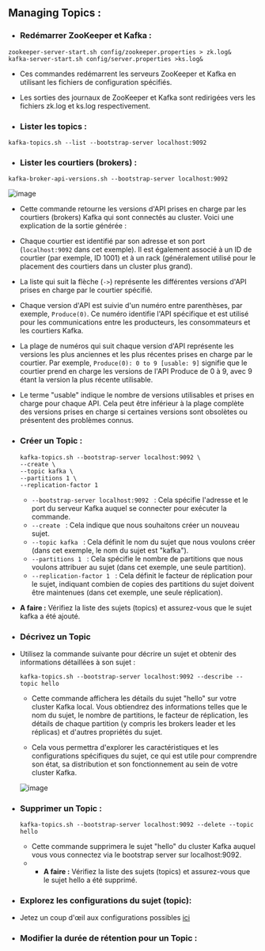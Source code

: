 ## Managing Topics :

- ### **Redémarrer ZooKeeper et Kafka :**

```
zookeeper-server-start.sh config/zookeeper.properties > zk.log&
kafka-server-start.sh config/server.properties >ks.log&
```
- Ces commandes redémarrent les serveurs ZooKeeper et Kafka en utilisant les fichiers de configuration spécifiés. 
- Les sorties des journaux de ZooKeeper et Kafka sont redirigées vers les fichiers zk.log et ks.log respectivement.

- ### **Lister les topics :**

```
kafka-topics.sh --list --bootstrap-server localhost:9092
```

- ### **Lister les courtiers (brokers) :**

```
kafka-broker-api-versions.sh --bootstrap-server localhost:9092
```
![image](https://github.com/zineb-kplr/Kafka-Workshops-FR/assets/123749462/67798182-efa9-4dde-9394-b9dec9ac29e4)

- Cette commande retourne les versions d'API prises en charge par les courtiers (brokers) Kafka qui sont connectés au cluster. Voici une explication de la sortie générée :

- Chaque courtier est identifié par son adresse et son port (`localhost:9092` dans cet exemple). Il est également associé à un ID de courtier (par exemple, ID 1001) et à un rack (généralement utilisé pour le placement des courtiers dans un cluster plus grand).

- La liste qui suit la flèche (`->`) représente les différentes versions d'API prises en charge par le courtier spécifié.

- Chaque version d'API est suivie d'un numéro entre parenthèses, par exemple, `Produce(0)`. Ce numéro identifie l'API spécifique et est utilisé pour les communications entre les producteurs, les consommateurs et les courtiers Kafka.

- La plage de numéros qui suit chaque version d'API représente les versions les plus anciennes et les plus récentes prises en charge par le courtier. Par exemple, `Produce(0): 0 to 9 [usable: 9]` signifie que le courtier prend en charge les versions de l'API Produce de 0 à 9, avec 9 étant la version la plus récente utilisable.

- Le terme "usable" indique le nombre de versions utilisables et prises en charge pour chaque API. Cela peut être inférieur à la plage complète des versions prises en charge si certaines versions sont obsolètes ou présentent des problèmes connus.

- ### **Créer un Topic  :**
  ```
  kafka-topics.sh --bootstrap-server localhost:9092 \
  --create \
  --topic kafka \
  --partitions 1 \
  --replication-factor 1
  ```
  -  ```--bootstrap-server localhost:9092 ``` : Cela spécifie l'adresse et le port du serveur Kafka auquel se connecter pour exécuter la commande.
  -  ```--create ``` : Cela indique que nous souhaitons créer un nouveau sujet.
  -  ```--topic kafka ``` : Cela définit le nom du sujet que nous voulons créer (dans cet exemple, le nom du sujet est "kafka").
  -  ```--partitions 1 ``` : Cela spécifie le nombre de partitions que nous voulons attribuer au sujet (dans cet exemple, une seule partition).
  -  ```--replication-factor 1 ``` : Cela définit le facteur de réplication pour le sujet, indiquant combien de copies des partitions du sujet doivent être maintenues (dans cet exemple, une seule réplication).
- **A faire :** Vérifiez la liste des sujets (topics) et assurez-vous que le sujet kafka a été ajouté.
- ### **Décrivez un Topic**
- Utilisez la commande suivante pour décrire un sujet et obtenir des informations détaillées à son sujet :
  ```
  kafka-topics.sh --bootstrap-server localhost:9092 --describe --topic hello
  ```
  - Cette commande affichera les détails du sujet "hello" sur votre cluster Kafka local. Vous obtiendrez des informations telles que le nom du sujet, le nombre de partitions, le facteur de réplication, les détails de chaque partition (y compris les brokers leader et les réplicas) et d'autres propriétés du sujet.

  - Cela vous permettra d'explorer les caractéristiques et les configurations spécifiques du sujet, ce qui est utile pour comprendre son état, sa distribution et son fonctionnement au sein de votre cluster Kafka.
  
  ![image](https://github.com/zineb-kplr/Kafka-Workshops-FR/assets/123749462/365bab0a-c155-4a2a-a1fd-1b54de790dbe)

- ### **Supprimer un Topic :**
    ```
    kafka-topics.sh --bootstrap-server localhost:9092 --delete --topic hello
    ```
    - Cette commande supprimera le sujet "hello" du cluster Kafka auquel vous vous connectez via le bootstrap server sur localhost:9092.
  - - **A faire :** Vérifiez la liste des sujets (topics) et assurez-vous que le sujet hello a été supprimé.
- ### **Explorez les configurations du sujet (topic):**
- Jetez un coup d'œil aux configurations possibles [ici](https://kafka.apache.org/documentation/#topicconfigs)
- ### **Modifier la durée de rétention pour un Topic :**

